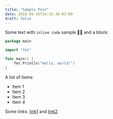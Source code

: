 ```yaml
---
title: "Sample Post"
date: 2018-04-16T14:15:36-03:00
draft: false
---
```


Some text with `inline code` sample 👨‍💻 and a block:

```go
package main

import "fmt"

func main() {
    fmt.Println("Hello, world!")
}
```

A list of items:

- Item 1
- Item 2
- Item 3
- Item 4

Some links: [link1](http://example.org/) and [link2](http://example.org/).
